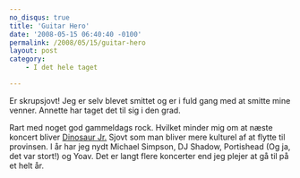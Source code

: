 ```yaml
---
no_disqus: true
title: 'Guitar Hero'
date: '2008-05-15 06:40:40 -0100'
permalink: /2008/05/15/guitar-hero
layout: post
category:
    - I det hele taget

---
```

Er skrupsjovt! Jeg er selv blevet smittet og er i fuld gang med at smitte mine venner. Annette har taget det til sig i den grad.

Rart med noget god gammeldags rock. Hvilket minder mig om at næste koncert bliver [Dinosaur Jr.](http://vega.dk/Kalender/Kalender/2008/6/dinosaur_jr.aspx) Sjovt som man bliver mere kulturel af at flytte til provinsen. I år har jeg nydt Michael Simpson, DJ Shadow, Portishead (Og ja, det var stort!) og Yoav. Det er langt flere koncerter end jeg plejer at gå til på et helt år.
